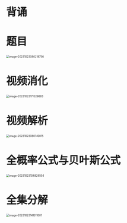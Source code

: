 # 背诵





# 题目

<img src="https://cvp.oss-cn-shanghai.aliyuncs.com/picgo/202310230802818.png" alt="image-20231023080218756" style="zoom:50%;" />



# 视频消化

<img src="https://cvp.oss-cn-shanghai.aliyuncs.com/picgo/202310231713046.png" alt="image-20231023171329883" style="zoom:50%;" />





# 视频解析

<img src="https://cvp.oss-cn-shanghai.aliyuncs.com/picgo/202310230801085.png" alt="image-20231023080149815" style="zoom:50%;" />





# 全概率公式与贝叶斯公式

<img src="https://cvp.oss-cn-shanghai.aliyuncs.com/picgo/202310231048109.png" alt="image-20231023104828554" style="zoom:50%;" />



# 全集分解

<img src="https://cvp.oss-cn-shanghai.aliyuncs.com/picgo/202310231413171.png" alt="image-20231023141311001" style="zoom:50%;" />
